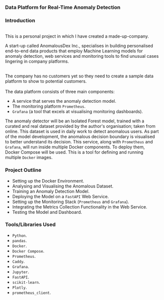 ### Data Platform for Real-Time Anomaly Detection

### Introduction

<br>
This is a personal project in which I have created a made-up-company.
<br />

A start-up called AnomalousDex Inc., specialises in building personalised end-to-end data products
that employ Machine Learning models for anomaly detection, web services and monitoring tools to
find unusual cases lingering in company platforms.

<br>
The company has no customers yet so they need to create a sample data platform to show to
potential customers.
<br />

<br>
The data platform consists of three main components:

* A service that serves the anomaly detection model.
* The monitoring platform `Prometheus`.
* `Grafana` (a tool that excels at visualising monitoring dashboards).

The anomaly detector will be an Isolated Forest model, trained with a curated and real dataset provided
by the author's organisation; taken from online. This dataset is used in daily work to detect anomalous users.
As part of the model development, the anomalous decision boundary is visualised to better understand its decision.
This service, along with `Prometheus` and `Grafana`, will run inside multiple Docker components.
To deploy them, Docker Compose will be used. This is a tool for defining and running multiple `Docker` images.
<br />

### Project Outline

* Setting up the Docker Environment.
* Analysing and Visualising the Anomalous Dataset.
* Training an Anomaly Detection Model.
* Deploying the Model on a `FastAPI` Web Service.
* Setting up the Monitoring Stack (`Prometheus` and `Grafana`).
* Integrating the Metrics Collection Functionality in the Web Service.
* Testing the Model and Dashboard.

### Tools/Libraries Used

* `Python`.
* `pandas`.
* `Docker`.
* `Docker Compose`.
* `Prometheus`.
* `Caddy`.
* `Grafana`.
* `Jupyter`.
* `FastAPI`.
* `scikit-learn`.
* `Plotly`.
* `prometheus_client`.
